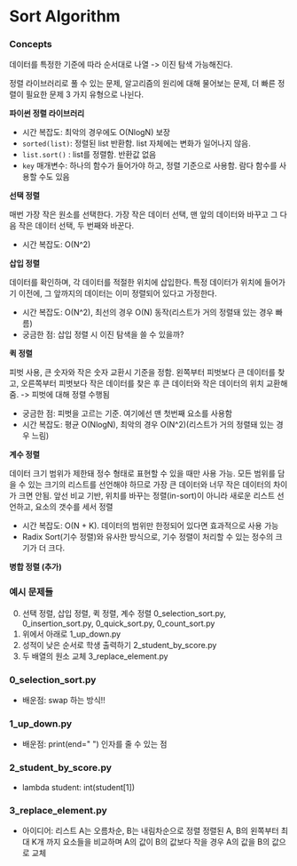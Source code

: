 # Sort Algorithm
### Concepts
데이터를 특정한 기준에 따라 순서대로 나열 -> 이진 탐색 가능해진다.

정렬 라이브러리로 풀 수 있는 문제, 알고리즘의 원리에 대해 물어보는 문제, 더 빠른 정렬이 필요한 문제 3 가지 유형으로 나뉜다.

**파이썬 정렬 라이브러리** 
- 시간 복잡도: 최악의 경우에도 O(NlogN) 보장
- ```sorted(list)```: 정렬된 list 반환함. list 자체에는 변화가 일어나지 않음. 
- ```list.sort()``` : list를 정렬함. 반환값 없음
- ```key``` 매개변수: 하나의 함수가 들어가야 하고, 정렬 기준으로 사용함. 람다 함수를 사용할 수도 있음

**선택 정렬**

매번 가장 작은 원소를 선택한다.
가장 작은 데이터 선택, 맨 앞의 데이터와 바꾸고 그 다음 작은 데이터 선택, 두 번째와 바꾼다.
- 시간 복잡도: O(N^2)

**삽입 정렬**

데이터를 확인하며, 각 데이터를 적절한 위치에 삽입한다. 특정 데이터가 위치에 들어가기 이전에, 그 앞까지의 데이터는 이미 정렬되어 있다고 가정한다.
- 시간 복잡도: O(N^2), 최선의 경우 O(N) 동작(리스트가 거의 정렬돼 있는 경우 빠름)
- 궁금한 점: 삽입 정렬 시 이진 탐색을 쓸 수 있을까?

**퀵 정렬**

피벗 사용, 큰 숫자와 작은 숫자 교환시 기준을 정함. 왼쪽부터 피벗보다 큰 데이터를 찾고, 오른쪽부터 피벗보다 작은 데이터를 찾은 후 큰 데이터와 작은 데이터의 위치 교환해줌. -> 피벗에 대해 정렬 수행됨
- 궁금한 점: 피벗을 고르는 기준. 여기에선 맨 첫번째 요소를 사용함
- 시간 복잡도: 평균 O(NlogN), 최악의 경우 O(N^2)(리스트가 거의 정렬돼 있는 경우 느림)

**계수 정렬**

데이터 크기 범위가 제한돼 정수 형태로 표현할 수 있을 때만 사용 가능. 모든 범위를 담을 수 있는 크기의 리스트를 선언해야 하므로 가장 큰 데이터와 너무 작은 데이터의 차이가 크면 안됨. 앞선 비교 기반, 위치를 바꾸는 정렬(in-sort)이 아니라 새로운 리스트 선언하고, 요소의 갯수를 세서 정렬
- 시간 복잡도: O(N + K). 데이터의 범위만 한정되어 있다면 효과적으로 사용 가능
- Radix Sort(기수 정렬)와 유사한 방식으로, 기수 정렬이 처리할 수 있는 정수의 크기가 더 크다.


**병합 정렬 (추가)**




### 예시 문제들
0. 선택 정렬, 삽입 정렬, 퀵 정렬, 계수 정렬 0_selection_sort.py, 0_insertion_sort.py, 0_quick_sort.py, 0_count_sort.py
1. 위에서 아래로 1_up_down.py
2. 성적이 낮은 순서로 학생 출력하기 2_student_by_score.py
3. 두 배열의 원소 교체 3_replace_element.py


### 0_selection_sort.py
- 배운점: swap 하는 방식!!


### 1_up_down.py
- 배운점: print(end=" ") 인자를 줄 수 있는 점

### 2_student_by_score.py
- lambda student: int(student[1])

### 3_replace_element.py
- 아이디어: 리스트 A는 오름차순, B는 내림차순으로 정렬
    정렬된 A, B의 왼쪽부터 최대 K개 까지 요소들을 비교하며 A의 값이 B의 값보다 작을 경우 A의 값을 B의 값으로 교체